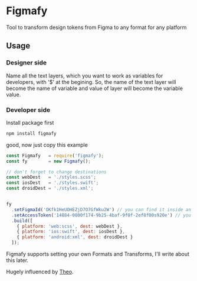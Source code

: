 # Figmafy
Tool to transform design tokens from Figma to any format for any platform

## Usage
### Designer side
Name all the text layers, which you want to work as variables for developers, with '$' at the begining.
So, the name of the text layer will become the name of variable and value of layer will become the variable value.

### Developer side
Install package first

```js
npm install figmafy
```

good, now just copy this example
```js
const Figmafy   = require('figmafy');
const fy        = new Figmafy();

// don't forget to change destinations
const webDest   = './styles.scss'; 
const iosDest   = './styles.swift';
const droidDest = './styles.xml';


fy
  .setFigmaId('OKfk1HeUOHEZjD7O7GfWku2W') // you can find it inside an URL of a Figma file
  .setAccessToken('14884-0800f174-9b25-4baf-9f0f-2ef8f00s920e') // you can get it in account settings in Figma
  .build([
    { platform: 'web:scss', dest: webDest },
    { platform: 'ios:swift', dest: iosDest },
    { platform: 'android:xml', dest: droidDest }
  ]);

```

Figmafy supports setting your own Formats and Transforms, I'll write about this later.

Hugely influenced by [Theo](https://www.npmjs.com/package/theo).